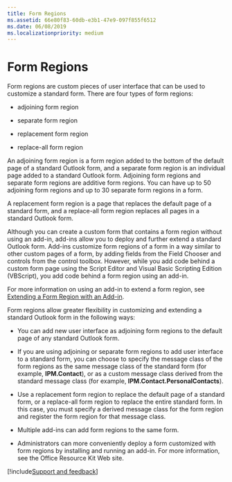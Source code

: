 ```yaml
---
title: Form Regions
ms.assetid: 66e80f83-60db-e3b1-47e9-097f855f6512
ms.date: 06/08/2019
ms.localizationpriority: medium
---
```



# Form Regions

Form regions are custom pieces of user interface that can be used to customize a standard form. There are four types of form regions:

- adjoining form region
    
- separate form region
    
- replacement form region
    
- replace-all form region
    
An adjoining form region is a form region added to the bottom of the default page of a standard Outlook form, and a separate form region is an individual page added to a standard Outlook form. Adjoining form regions and separate form regions are additive form regions. You can have up to 50 adjoining form regions and up to 30 separate form regions in a form.

A replacement form region is a page that replaces the default page of a standard form, and a replace-all form region replaces all pages in a standard Outlook form.

Although you can create a custom form that contains a form region without using an add-in, add-ins allow you to deploy and further extend a standard Outlook form. Add-ins customize form regions of a form in a way similar to other custom pages of a form, by adding fields from the Field Chooser and controls from the control toolbox. However, while you add code behind a custom form page using the Script Editor and Visual Basic Scripting Edition (VBScript), you add code behind a form region using an add-in. 

For more information on using an add-in to extend a form region, see [Extending a Form Region with an Add-in](../Specifying-Form-Behavior/extending-a-form-region-with-an-add-in.md).

Form regions allow greater flexibility in customizing and extending a standard Outlook form in the following ways:

- You can add new user interface as adjoining form regions to the default page of any standard Outlook form.
    
- If you are using adjoining or separate form regions to add user interface to a standard form, you can choose to specify the message class of the form regions as the same message class of the standard form (for example, **IPM.Contact**), or as a custom message class derived from the standard message class (for example, **IPM.Contact.PersonalContacts**).
    
- Use a replacement form region to replace the default page of a standard form, or a replace-all form region to replace the entire standard form. In this case, you must specify a derived message class for the form region and register the form region for that message class.
    
- Multiple add-ins can add form regions to the same form.
    
- Administrators can more conveniently deploy a form customized with form regions by installing and running an add-in. For more information, see the Office Resource Kit Web site.

[!include[Support and feedback](~/includes/feedback-boilerplate.md)]